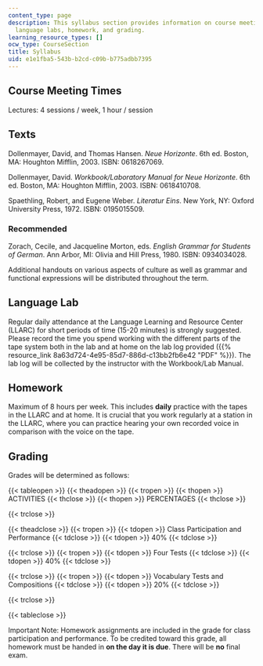 ```yaml
---
content_type: page
description: This syllabus section provides information on course meeting times, texts,
  language labs, homework, and grading.
learning_resource_types: []
ocw_type: CourseSection
title: Syllabus
uid: e1e1fba5-543b-b2cd-c09b-b775adbb7395
---
```


Course Meeting Times
--------------------

Lectures: 4 sessions / week, 1 hour / session

Texts
-----

Dollenmayer, David, and Thomas Hansen. _Neue Horizonte_. 6th ed. Boston, MA: Houghton Mifflin, 2003. ISBN: 0618267069.

Dollenmayer, David. _Workbook/Laboratory Manual for Neue Horizonte_. 6th ed. Boston, MA: Houghton Mifflin, 2003. ISBN: 0618410708.

Spaethling, Robert, and Eugene Weber. _Literatur Eins_. New York, NY: Oxford University Press, 1972. ISBN: 0195015509.

### Recommended

Zorach, Cecile, and Jacqueline Morton, eds. _English Grammar for Students of German_. Ann Arbor, MI: Olivia and Hill Press, 1980. ISBN: 0934034028.  
  
Additional handouts on various aspects of culture as well as grammar and functional expressions will be distributed throughout the term.

Language Lab
------------

Regular daily attendance at the Language Learning and Resource Center (LLARC) for short periods of time (15-20 minutes) is strongly suggested. Please record the time you spend working with the different parts of the tape system both in the lab and at home on the lab log provided ({{% resource_link 8a63d724-4e95-85d7-886d-c13bb2fb6e42 "PDF" %}}). The lab log will be collected by the instructor with the Workbook/Lab Manual.

Homework
--------

Maximum of 8 hours per week. This includes **daily** practice with the tapes in the LLARC and at home. It is crucial that you work regularly at a station in the LLARC, where you can practice hearing your own recorded voice in comparison with the voice on the tape.

Grading
-------

Grades will be determined as follows:

{{< tableopen >}}
{{< theadopen >}}
{{< tropen >}}
{{< thopen >}}
ACTIVITIES
{{< thclose >}}
{{< thopen >}}
PERCENTAGES
{{< thclose >}}

{{< trclose >}}

{{< theadclose >}}
{{< tropen >}}
{{< tdopen >}}
Class Participation and Performance
{{< tdclose >}}
{{< tdopen >}}
40%
{{< tdclose >}}

{{< trclose >}}
{{< tropen >}}
{{< tdopen >}}
Four Tests
{{< tdclose >}}
{{< tdopen >}}
40%
{{< tdclose >}}

{{< trclose >}}
{{< tropen >}}
{{< tdopen >}}
Vocabulary Tests and Compositions
{{< tdclose >}}
{{< tdopen >}}
20%
{{< tdclose >}}

{{< trclose >}}

{{< tableclose >}}

Important Note: Homework assignments are included in the grade for class participation and performance. To be credited toward this grade, all homework must be handed in **on the day it is due**. There will be **no** final exam.